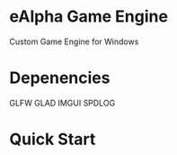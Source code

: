 # eAlpha Game Engine
 Custom Game Engine for Windows

# Depenencies 
 GLFW
 GLAD
 IMGUI
 SPDLOG

# Quick Start

